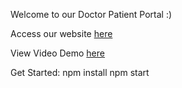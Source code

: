 Welcome to our Doctor Patient Portal :)

Access our website [here](https://four90group-frontend.onrender.com/)

View Video Demo [here](https://youtu.be/nwI4KiD4xPU?si=CHHWwr1n54Ua-hiD)

Get Started:
npm install 
npm start
